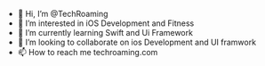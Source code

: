 - 👋 Hi, I’m @TechRoaming
- 👀 I’m interested in iOS Development and Fitness
- 🌱 I’m currently learning Swift and Ui Framework
- 💞️ I’m looking to collaborate on ios Development and UI framwork
- 📫 How to reach me techroaming.com

<!---
TechRoaming/TechRoaming is a ✨ special ✨ repository because its `README.md` (this file) appears on your GitHub profile.
You can click the Preview link to take a look at your changes.
--->
